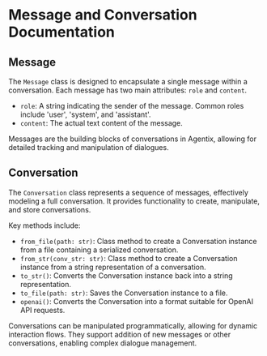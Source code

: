 # Message and Conversation Documentation

## Message
The `Message` class is designed to encapsulate a single message within a conversation. Each message has two main attributes: `role` and `content`.

- `role`: A string indicating the sender of the message. Common roles include 'user', 'system', and 'assistant'.
- `content`: The actual text content of the message.

Messages are the building blocks of conversations in Agentix, allowing for detailed tracking and manipulation of dialogues.

## Conversation
The `Conversation` class represents a sequence of messages, effectively modeling a full conversation. It provides functionality to create, manipulate, and store conversations.

Key methods include:

- `from_file(path: str)`: Class method to create a Conversation instance from a file containing a serialized conversation.
- `from_str(conv_str: str)`: Class method to create a Conversation instance from a string representation of a conversation.
- `to_str()`: Converts the Conversation instance back into a string representation.
- `to_file(path: str)`: Saves the Conversation instance to a file.
- `openai()`: Converts the Conversation into a format suitable for OpenAI API requests.

Conversations can be manipulated programmatically, allowing for dynamic interaction flows. They support addition of new messages or other conversations, enabling complex dialogue management.

